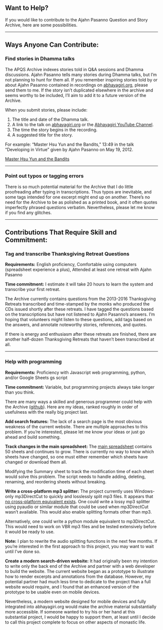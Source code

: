 <!--TITLE:Want to help?-->
## Want to Help?
If you would like to contribute to the Ajahn Pasanno Question and Story Archive, here are some possibilities.

-----

## Ways Anyone Can Contribute:
### Find stories in Dhamma talks
The APQS Archive indexes stories told in Q&A sessions and Dhamma discussions. Ajahn Pasanno tells many stories during Dhamma talks, but I’m not planning to hunt for them all. If you remember inspiring stories told by or about Ajahn Pasanno contained in recordings on [abhayagiri.org](https://www.abhayagiri.org/talks), please send them to me. If the story isn’t duplicated elsewhere in the archive and seems worthy to be included, I’ll aim to add it to a future version of the Archive.

When you submit stories, please include:

1. The title and date of the Dhamma talk.
2. A link to the talk on [abhayagiri.org](https://www.abhayagiri.org/) or the [Abhayagiri YouTube Channel](https://www.youtube.com/channel/UCFAuQ5fmYYVv5_Dim0EQpVA).
3. The time the story begins in the recording.
4. A suggested title for the story.

For example: “Master Hsu Yun and the Bandits,” 13:49 in the talk “Developing in Virtue” given by Ajahn Pasanno on May 19, 2012.

[Master Hsu Yun and the Bandits](player:https://storage.googleapis.com/apqs_archive/audio/events/Talks/2012-05-19%20Master%20Hsu%20Yun%20and%20the%20Bandits.mp3)

----

### Point out typos or tagging errors
There is so much potential material for the Archive that I do little proofreading after typing in transcriptions. Thus typos are inevitable, and some tags intended for one excerpt might end up on another. There’s no need for the Archive to be as polished as a printed book, and it often quotes imperfectly phrased questions verbatim. Nevertheless, please let me know if you find any glitches.

-----

## Contributions That Require Skill and Commitment:
### Tag and transcribe Thanksgiving Retreat Questions
__Requirements:__ English proficiency, Comfortable using computers (spreadsheet experience a plus), Attended at least one retreat with Ajahn Pasanno

__Time commitment:__ I estimate it will take 20 hours to learn the system and transcribe your first retreat.

The Archive currently contains questions from the 2013-2016 Thanksgiving Retreats transcribed and time-stamped by the monks who produced the CDs issued shortly after these retreats. I have tagged the questions based on the transcriptions but have not listened to Ajahn Pasanno’s answers. I’m hoping that volunteers might listen to these questions, add tags based on the answers, and annotate noteworthy stories, references, and quotes.

If there is energy and enthusiasm after these retreats are finished, there are another half-dozen Thanksgiving Retreats that haven’t been transcribed at all.

----

### Help with programming
__Requirements:__ Proficiency with Javascript web programming, python, and/or Google Sheets gs script

__Time commitment:__ Variable, but programming projects always take longer than you think.

There are many ways a skilled and generous programmer could help with the Archive ([github](https://github.com/Kaccana-Bhikkhu/qs-archive)). Here are my ideas, ranked roughly in order of usefulness with the really big project last.


__Add search features:__ The lack of a search page is the most obvious weakness of the current website. There are multiple approaches to this problem. If you’re interested, please let me know your ideas or just go ahead and build something.



__Track changes in the main spreadsheet:__ The [main spreadsheet](https://docs.google.com/spreadsheets/d/1PR197U5m4dtSi-q2ibMwc2xA7TSczA_Df7YP8JGJ3No/edit#gid=2007732801) contains 50 sheets and continues to grow. There is currently no way to know which sheets have changed, so one must either remember which sheets have changed or download them all.

Modifying the Summary sheet to track the modification time of each sheet would solve this problem. The script needs to handle adding, deleting, renaming, and reordering sheets without breaking.



__Write a cross-platform mp3 splitter:__ The project currently uses Windows-only mp3DirectCut to quickly and losslessly split mp3 files. It appears that [no cross-platform equivalent exists](https://stackoverflow.com/questions/310765/python-library-to-modify-mp3-audio-without-transcoding). One could write a lossy mp3 splitter using pyaudio or similar module that could be used when mp3DirectCut wasn’t available. This would also enable splitting formats other than mp3.

Alternatively, one could write a python module equivalent to mp3DirectCut. This would need to work on VBR mp3 files and be tested extensively before it would be ready to use.

__Note:__ I plan to rewrite the audio splitting functions in the next few months. If you’re interested in the first approach to this project, you may want to wait until I’ve done so.



__Create a modern search-driven website:__ It had originally been my intention to write only the back end of the Archive and partner with a web developer to build the website. The current website began as a prototype to illustrate how to render excerpts and annotations from the database. However, my potential partner had much less time to dedicate to the project than a full website would require, and I found that an enhanced version of the prototype to be usable even on mobile devices.

Nevertheless, a modern website designed for mobile devices and fully integrated into abhayagiri.org would make the archive material substantially more accessible. If someone wanted to try his or her hand at this substantial project, I would be happy to support them, at least until I decide to call this project complete to focus on other aspects of monastic life. 
